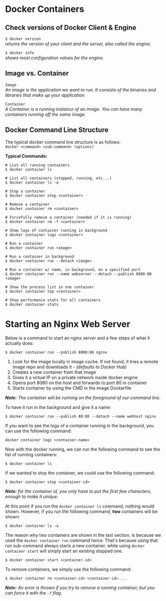 # Docker Containers
## Check versions of Docker Client & Engine
`$ docker version`  
*returns the version of your client and the server, also called the engine.*

`$ docker info`  
*shows most configuration values for the engine.*

## Image vs. Container
`Image`  
*An image is the application we want to run. It consists of the binaries and libraries that make up your application.*

`Container`  
*A Container is a running instance of an image.  You can have many containers running off the same image.*

## Docker Command Line Structure
The typical docker command line structure is as follows:  
`docker <command> <sub-command> (options)`  

**Typical Commands:**
```docker
# List all running containers
$ docker container ls

# List all containers (stopped, running, etc...)
$ docker container ls -a

# Stop a container
$ docker container stop <container>

# Remove a container
$ docker container rm <container>

# Forcefully remove a container (needed if it is running)
$ docker container rm -f <container>

# Show logs of container running in background
$ docker container logs <container>

# Run a container
$ docker container run <image>

# Run a container in background
$ docker container run --detach <image>

# Run a container w/ name, in background, on a specified port
$ docker container run --name webserver --detach --publish 8080:80 <image>

# Show the process list in one container
$ docker container top <container>

# Show performance stats for all containers
$ docker container stats
```



# Starting an Nginx Web Server
Below is a command to start an nginx server and a few steps of what it actually does:

```
$ docker container run --publish 8080:80 nginx
```
1. Look for the image locally in image cache. If not found, it tries a remote image repo and downloads it - *(defaults to Docker Hub)*
1. Creates a new container from that image
1. Gives it a virtual IP on a private network inside docker engine
1. Opens port 8080 on the host and forwards to port 80 in container
1. Starts container by using the CMD in the image Dockerfile

**_Note:_** *The container will be running on the foreground of our command line.*

To have it run in the background and give it a name:
```
$ docker container run --publish 80:80 --detach --name webhost nginx
```

If you want to see the logs of a container running in the background, you can use the following command:
```
docker container logs <container-name>
```

Now with the docker running, we can run the following command to see the list of running containers:
```
$ docker container ls
```

If we wanted to stop the container, we could use the following command:
```
$ docker container stop <container-id>
```
**_Note:_** *for the container id, you only have to put the first few characters, enough to make it unique.*

At this point if you run the `docker container ls` command, nothing would shown.  However, if you run the following command, **two** containers will be shown:
```
$ docker container ls -a
```

The reason why two containers are shown in the last section, is because we used the `docker container run` command twice.  That's because using that run sub-command always starts a new container, while using `docker container start` will simply start an existing stopped one.
```
$ docker container start <container-id>
```

To remove containers, we simply use the following command:
```
$ docker container rm <container-id> <container-id> ...
```
**_Note:_** *An error is thrown if you try to remove a running container, but you can force it with the `-f` flag.*


